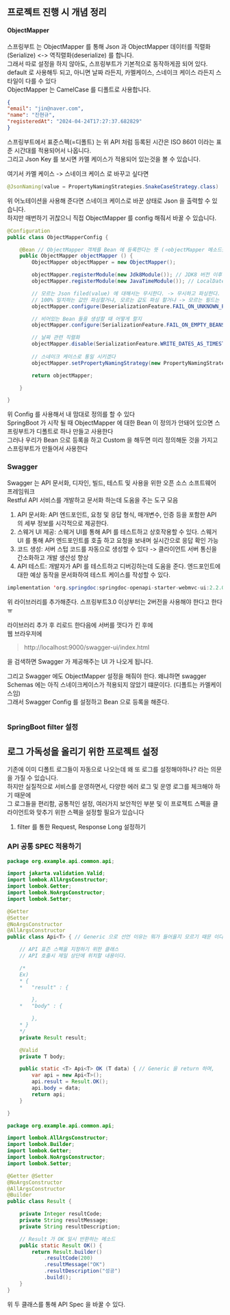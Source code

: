 ## 프로젝트 진행 시 개념 정리

#### ObjectMapper
스프링부트 는 ObjectMapper 를 통해 Json 과 ObjectMapper 데이터를 직렬화(Serialize) <-> 역직렬화(deserialize) 를 합니다. <br>
그래서 따로 설정을 하지 않아도, 스프링부트가 기본적으로 동작하게끔 되어 있다. <br>
default 로 사용해두 되고, 아니면 날짜 라든지, 카멜케이스, 스네이크 케이스 라든지 스타일이 다를 수 있다 <br>
ObjectMapper 는 CamelCase 를 디폴트로 사용합니다. <br>

```json
{
"email": "jin@naver.com",
"name": "진현규",
"registeredAt": "2024-04-24T17:27:37.682829"
}
```

스프링부트에서 표준스펙(=디폴트) 는 위 API 처럼 등록된 시간은 ISO 8601 이라는 표준 시간대를 적용되어서 나옵니다. <br>
그리고 Json Key 를 보시면 카멜 케이스가 적용되어 있는것을 볼 수 있습니다. 

여기서 카멜 케이스 -> 스네이크 케이스 로 바꾸고 싶다면
```java
@JsonNaming(value = PropertyNamingStrategies.SnakeCaseStrategy.class)
```

위 어노테이션을 사용해 준다면 스네이크 케이스로 바꾼 상태로 Json 을 출력할 수 있습니다.<br>
하지만 매번하기 귀찮으니 직접 ObjectMapper 를 config 해줘서 바꿀 수 있습니다.
```java
@Configuration
public class ObjectMapperConfig {

	@Bean // ObjectMapper 객체를 Bean 에 등록한다는 뜻 (⭐️objectMapper 메소드를 등록한다는게 아님️️⭐️)
	public ObjectMapper objectMapper () {
		ObjectMapper objectMapper = new ObjectMapper();

		objectMapper.registerModule(new Jdk8Module()); // JDK8 버전 이후 클래스를 처리하기 위한 코드
		objectMapper.registerModule(new JavaTimeModule()); // LocalDate 로 바꿔준다. (기존은 Date)

		// 모르는 Json filed(value) 에 대해서는 무시한다. -> 무시하고 파싱한다.
		// 100% 일치하는 값만 파싱할거냐, 모르는 값도 파싱 할거냐 -> 모르는 필드는 무시하고 진행한다.
		objectMapper.configure(DeserializationFeature.FAIL_ON_UNKNOWN_PROPERTIES, false);

		// 비어있는 Bean 들을 생성할 때 어떻게 할지
		objectMapper.configure(SerializationFeature.FAIL_ON_EMPTY_BEANS,false);

		// 날짜 관련 직렬화
		objectMapper.disable(SerializationFeature.WRITE_DATES_AS_TIMESTAMPS);
		
		// 스네이크 케이스로 통일 시키겠다
		objectMapper.setPropertyNamingStrategy(new PropertyNamingStrategies.SnakeCaseStrategy());

		return objectMapper;

	}

}
```

위 Config 를 사용해서 내 맘대로 정의를 할 수 있다 <br>
SpringBoot 가 시작 될 때 ObjectMapper 에 대한 Bean 이 정의가 안돼어 있으면 스프링부트가 디폴트로 하나 만들고 사용한다 <br>
그러나 우리가 Bean 으로 등록을 하고 Custom 을 해두면 미리 정의해둔 것을 가지고 스프링부트가 만들어서 사용한다 <br>


### Swagger 
Swagger 는 API 문서화, 디자인, 빌드, 테스트 및 사용을 위한 오픈 소스 소프트웨어 프레임워크 <br>
Restful API 서비스를 개발하고 문서화 하는데 도움을 주는 도구 모음
1) API 문서화: API 엔드포인트, 요청 및 응답 형식, 매개변수, 인증 등을 포함한 API 의 세부 정보를 시각적으로 제공한다.
2) 스웨거 UI 제공: 스웨거 UI를 통해 API 를 테스트하고 상호작용할 수 있다. 스웨거 UI 를 통해 API 엔드포인트를 호출 하고 요청을 보내며 실시간으로 응답 확인 가능
3) 코드 생성: 서버 스텁 코드를 자동으로 생성할 수 있다 -> 클라이언트 서버 통신을 간소화하고 개발 생산성 향상
4) API 테스트: 개발자가 API 를 테스트하고 디버깅하는데 도움을 준다. 엔드포인트에 대한 예상 동작을 문서화하여 테스트 케이스를 작성할 수 있다.

```java
implementation 'org.springdoc:springdoc-openapi-starter-webmvc-ui:2.2.0'
```

위 라이브러리를 추가해준다. 스프링부트3.0 이상부터는 2버전을 사용해야 한다고 한다ㅠ

라이브러리 추가 후 리로드 한다음에 서버를 껏다가 킨 후에 <br>
웹 브라우저에
> http://localhost:9000/swagger-ui/index.html

을 검색하면 Swagger 가 제공해주는 UI 가 나오게 됩니다.<br>

그리고 Swagger 에도 ObjectMapper 설정을 해줘야 한다. 왜냐하면 swagger Schemas 에는 아직 스네이크케이스가 적용되지 않았기 떄문이다. (디폴트는 카멜케이스임) <br>
그래서 Swagger Config 를 설정하고 Bean 으로 등록을 해준다.
```java

```


### SpringBoot filter 설정
## 로그 가독성을 올리기 위한 프로젝트 설정

기존에 이미 디폴트 로그들이 자동으로 나오는데 왜 또 로그를 설정해야하나? 라는 의문을 가질 수 있습니다. <br>
하지만 실질적으로 서비스를 운영하면서, 다양한 에러 로그 및 운영 로그를 체크해야 하기 때문에 <br>
그 로그들을 편리함, 공통적인 설정, 여러가지 보안적인 부분 및 이 프로젝트 스펙을 클라이언트와 맞추기 위한 스펙을 설정할 필요가 있습니다 <br>

1) filter 를 통한 Request, Response Long 설정하기
<a href="https://hyeonq.tistory.com/160"></a>


### API 공통 SPEC 적용하기
```java
package org.example.api.common.api;

import jakarta.validation.Valid;
import lombok.AllArgsConstructor;
import lombok.Getter;
import lombok.NoArgsConstructor;
import lombok.Setter;

@Getter
@Setter
@NoArgsConstructor
@AllArgsConstructor
public class Api<T> { // Generic 으로 선언 이유는 뭐가 들어올지 모르기 때문 이다.

	// API 표즌 스펙을 지정하기 위한 클래스
	// API 호출시 제일 상단에 위치할 내용이다.

	/*
	Ex)
	* {
	* 	"result" : {

		},
	* 	"body" : {

		},
	* }
	*/
	private Result result;

	@Valid
	private T body;

	public static <T> Api<T> OK (T data) { // Generic 을 return 하며,
		var api = new Api<T>();
		api.result = Result.OK();
		api.body = data;
		return api;
	}

}

```

```java
package org.example.api.common.api;

import lombok.AllArgsConstructor;
import lombok.Builder;
import lombok.Getter;
import lombok.NoArgsConstructor;
import lombok.Setter;

@Getter @Setter
@NoArgsConstructor
@AllArgsConstructor
@Builder
public class Result {

	private Integer resultCode;
	private String resultMessage;
	private String resultDescription;

	// Result 가 OK 일시 반환하는 메소드
	public static Result OK() {
		return Result.builder()
			.resultCode(200)
			.resultMessage("OK")
			.resultDescription("성공")
			.build();
	}
}

```

위 두 클래스를 통해 API Spec 을 바꿀 수 있다. 






















































































































